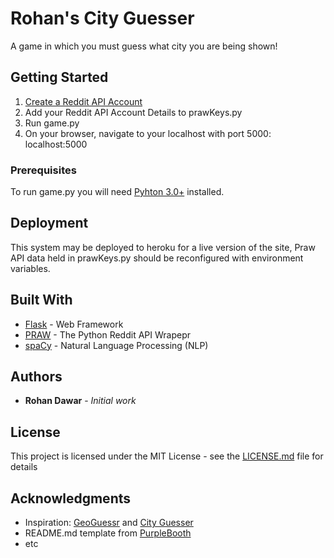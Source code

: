 # Rohan's City Guesser

A game in which you must guess what city you are being shown!

## Getting Started

1. [Create a Reddit API Account](https://www.reddit.com/dev/api/)
2. Add your Reddit API Account Details to prawKeys.py
3. Run game.py
4. On your browser, navigate to your localhost with port 5000: localhost:5000

### Prerequisites

To run game.py you will need [Pyhton 3.0+](https://www.python.org/) installed.

## Deployment

This system may be deployed to heroku for a live version of the site, Praw API data held in prawKeys.py should be reconfigured with environment variables.

## Built With

* [Flask](https://flask.palletsprojects.com/en/1.1.x/) - Web Framework
* [PRAW](https://praw.readthedocs.io/en/latest/) - The Python Reddit API Wrapepr
* [spaCy](https://spacy.io/) - Natural Language Processing (NLP)

## Authors

* **Rohan Dawar** - *Initial work*

## License

This project is licensed under the MIT License - see the [LICENSE.md](LICENSE.md) file for details

## Acknowledgments

* Inspiration: [GeoGuessr](https://www.geoguessr.com/) and [City Guesser](https://virtualvacation.us/guess)
* README.md template from [PurpleBooth](https://github.com/PurpleBooth)
* etc

